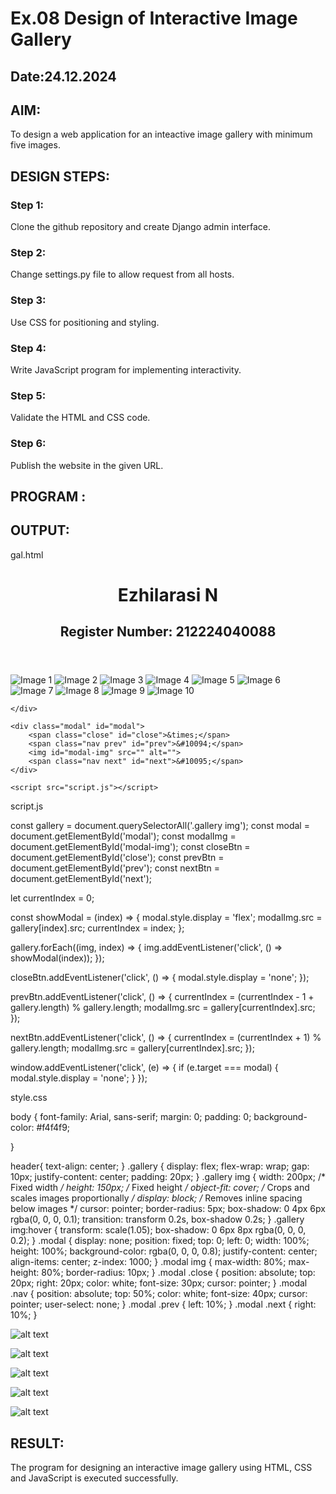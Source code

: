 # Ex.08 Design of Interactive Image Gallery
## Date:24.12.2024

## AIM:
To design a web application for an inteactive image gallery with minimum five images.

## DESIGN STEPS:

### Step 1:
Clone the github repository and create Django admin interface.

### Step 2:
Change settings.py file to allow request from all hosts.

### Step 3:
Use CSS for positioning and styling.

### Step 4:
Write JavaScript program for implementing interactivity.

### Step 5:
Validate the HTML and CSS code.

### Step 6:
Publish the website in the given URL.

## PROGRAM :
## OUTPUT:
gal.html

<!DOCTYPE html>
<html lang="en">
<head>
    <meta charset="UTF-8">
    <meta name="viewport" content="width=device-width, initial-scale=1.0">
    <title>Interactive Photo Gallery</title>
    <link rel="stylesheet" href="style.css">
</head>
<body>
    <header>
        <h1>Ezhilarasi N</h1>
        <h2>Register Number: 212224040088</h2>
    </header>
    <div class="gallery">
        <img src="image1.jpg" alt="Image 1">
        <img src="image2.jpg" alt="Image 2">
        <img src="image3.jpg" alt="Image 3">
        <img src="image4.jpg" alt="Image 4">
        <img src="image5.jpg" alt="Image 5">
        <img src="image6.jpg" alt="Image 6">
        <img src="image7.jpg" alt="Image 7">
        <img src="image8.jpg" alt="Image 8">
        <img src="image9.jpg" alt="Image 9">
        <img src="images10.jpg" alt="Image 10">
        
    </div>

    <div class="modal" id="modal">
        <span class="close" id="close">&times;</span>
        <span class="nav prev" id="prev">&#10094;</span>
        <img id="modal-img" src="" alt="">
        <span class="nav next" id="next">&#10095;</span>
    </div>

    <script src="script.js"></script>
</body>
</html>


script.js

const gallery = document.querySelectorAll('.gallery img');
const modal = document.getElementById('modal');
const modalImg = document.getElementById('modal-img');
const closeBtn = document.getElementById('close');
const prevBtn = document.getElementById('prev');
const nextBtn = document.getElementById('next');

let currentIndex = 0;

const showModal = (index) => {
    modal.style.display = 'flex';
    modalImg.src = gallery[index].src;
    currentIndex = index;
};

gallery.forEach((img, index) => {
    img.addEventListener('click', () => showModal(index));
});

closeBtn.addEventListener('click', () => {
    modal.style.display = 'none';
});

prevBtn.addEventListener('click', () => {
    currentIndex = (currentIndex - 1 + gallery.length) % gallery.length;
    modalImg.src = gallery[currentIndex].src;
});

nextBtn.addEventListener('click', () => {
    currentIndex = (currentIndex + 1) % gallery.length;
    modalImg.src = gallery[currentIndex].src;
});

window.addEventListener('click', (e) => {
    if (e.target === modal) {
        modal.style.display = 'none';
    }
});


style.css

body {
    font-family: Arial, sans-serif;
    margin: 0;
    padding: 0;
    background-color: #f4f4f9;

    
}

header{
    text-align: center;
}
.gallery {
    display: flex;
    flex-wrap: wrap;
    gap: 10px;
    justify-content: center;
    padding: 20px;
}
.gallery img {
    width: 200px; /* Fixed width */
    height: 150px; /* Fixed height */
    object-fit: cover; /* Crops and scales images proportionally */
    display: block; /* Removes inline spacing below images */
    cursor: pointer;
    border-radius: 5px;
    box-shadow: 0 4px 6px rgba(0, 0, 0, 0.1);
    transition: transform 0.2s, box-shadow 0.2s;
}
.gallery img:hover {
    transform: scale(1.05);
    box-shadow: 0 6px 8px rgba(0, 0, 0, 0.2);
}
.modal {
    display: none;
    position: fixed;
    top: 0;
    left: 0;
    width: 100%;
    height: 100%;
    background-color: rgba(0, 0, 0, 0.8);
    justify-content: center;
    align-items: center;
    z-index: 1000;
}
.modal img {
    max-width: 80%;
    max-height: 80%;
    border-radius: 10px;
}
.modal .close {
    position: absolute;
    top: 20px;
    right: 20px;
    color: white;
    font-size: 30px;
    cursor: pointer;
}
.modal .nav {
    position: absolute;
    top: 50%;
    color: white;
    font-size: 40px;
    cursor: pointer;
    user-select: none;
}
.modal .prev {
    left: 10%;
}
.modal .next {
    right: 10%;
}

![alt text](imagegal1.png)

![alt text](imagegal2.png)

![alt text](imagegal3.png)

![alt text](imagegal4.png)


![alt text](imagegal5.png)


## RESULT:

The program for designing an interactive image gallery using HTML, CSS and JavaScript is executed successfully.
